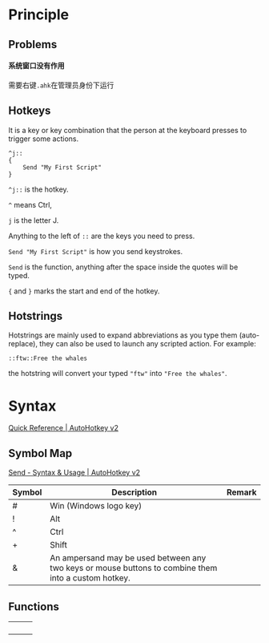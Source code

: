 # Principle

## Problems

#### 系统窗口没有作用

需要右键`.ahk`在管理员身份下运行

## Hotkeys

It is a key or key combination that the person at the keyboard presses to trigger some actions.

```ahk
^j::
{
    Send "My First Script"
}
```

`^j::` is the hotkey.

`^` means Ctrl,

`j` is the letter J.

Anything to the left of `::` are the keys you need to press.

`Send "My First Script"` is how you send keystrokes.

`Send` is the function, anything after the space inside the quotes will be typed.

`{` and `}` marks the start and end of the hotkey.

## Hotstrings

Hotstrings are mainly used to expand abbreviations as you type them (auto-replace), they can also be used to launch any scripted action. For example:

`::ftw::Free the whales`

the hotstring will convert your typed `"ftw"` into `"Free the whales"`.

# Syntax

[Quick Reference | AutoHotkey v2](https://www.autohotkey.com/docs/v2/)
## Symbol Map

[Send - Syntax & Usage | AutoHotkey v2](https://www.autohotkey.com/docs/v2/lib/Send.htm)

| Symbol | Description                                                                                          | Remark |
| ------ | ---------------------------------------------------------------------------------------------------- | ------ |
| \#     | Win (Windows logo key)                                                                               |        |
| !      | Alt                                                                                                  |        |
| \^     | Ctrl                                                                                                 |        |
| +      | Shift                                                                                                |        |
| &      | An ampersand may be used between any two keys or mouse buttons to combine them into a custom hotkey. |        |

## Functions

|   |   |   |
|---|---|---|
|   |   |   |
|   |   |   |
|   |   |   |
|   |   |   |
